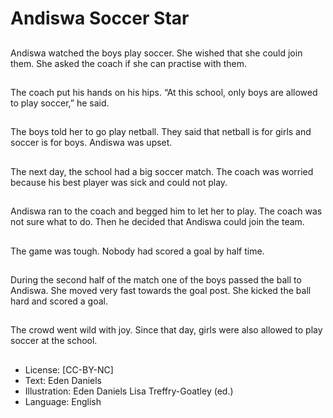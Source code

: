 # Andiswa Soccer Star

##
Andiswa watched the boys play soccer. She wished that she
could join them. She asked the coach if she can practise with
them.

##
The coach put his hands on his hips.
“At this school, only boys are allowed to play soccer,” he
said.

##
The boys told her to go play netball. They said that netball is
for girls and soccer is for boys. Andiswa was upset.

##
The next day, the school had a big soccer match. The coach
was worried because his best player was sick and could not
play.

##
Andiswa ran to the coach and begged him to let her to play.
The coach was not sure what to do. Then he decided that
Andiswa could join the team.

##
The game was tough. Nobody had scored a goal by half time.

##
During the second half of the match one of the boys passed
the ball to Andiswa. She moved very fast towards the goal
post. She kicked the ball hard and scored a goal.

##
The crowd went wild with joy. Since that day, girls were also
allowed to play soccer at the school.

##
* License: [CC-BY-NC]
* Text: Eden Daniels
* Illustration: Eden Daniels
Lisa Treffry-Goatley (ed.)
* Language: English

